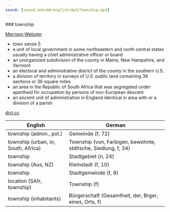 ```yaml
---
sound: [sound:ankimd/english/mp3/township.mp3]
---
```


\### township

[Merriam-Webster](https://www.merriam-webster.com/dictionary/township)

- town sense 5
- a unit of local government in some northeastern and north central states usually having a chief administrative officer or board
- an unorganized subdivision of the county in Maine, New Hampshire, and Vermont
- an electoral and administrative district of the county in the southern U.S.
- a division of territory in surveys of U.S. public land containing 36 sections or 36 square miles
- an area in the Republic of South Africa that was segregated under apartheid for occupation by persons of non-European descent
- an ancient unit of administration in England identical in area with or a division of a parish

[dict.cc](https://www.dict.cc/township)

| English        | German       |
| -------------- | ------------ |
| township (admin., pol.) | Gemeinde (f, 72) |
| township (urban, in, South, Africa) | Township (von, Farbigen, bewohnte, stdtische, Siedlung, f, 34) |
| township | Stadtgebiet (n, 24) |
| township (Aus, NZ) | Kleinstadt (f, 10) |
| township | Stadtgemeinde (f, 8) |
| location (SAfr, township) | Township (f) |
| township (inhabitants) | Bürgerschaft (Gesamtheit, der, Brger, eines, Orts, f) |
